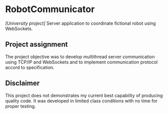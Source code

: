 # RobotCommunicator
*[University project]* Server application to coordinate fictional robot using WebSockets.

## Project assignment
The project objective was to develop multithread server communication using TCP/IP and WebSockets and to implement communication protocol accord to specification.

## Disclaimer
This project does not demonstrates my current best capability of producing quality code. It was developed in limited class conditions with no time for proper testing. 
